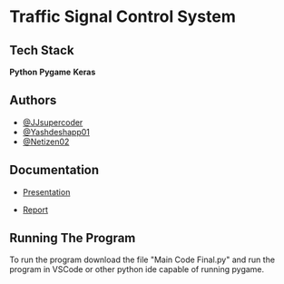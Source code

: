# Traffic Signal Control System


## Tech Stack

**Python**
**Pygame**
**Keras**

## Authors

- [@JJsupercoder](https://github.com/JJsupercoder)
- [@Yashdeshapp01](https://github.com/Yashdeshapp01)
- [@Netizen02](https://github.com/Netizen02)

## Documentation

- [Presentation](https://www.canva.com/design/DAFh0_-M5DE/N_SIVnf4luzizx4WF6pYOg/edit?utm_content=DAFh0_-M5DE&utm_campaign=designshare&utm_medium=link2&utm_source=sharebutton)


- [Report](https://www.report.com/design/)

## Running The Program

To run the program download the file "Main Code Final.py" and run the program in VSCode or other python ide capable of running pygame.
